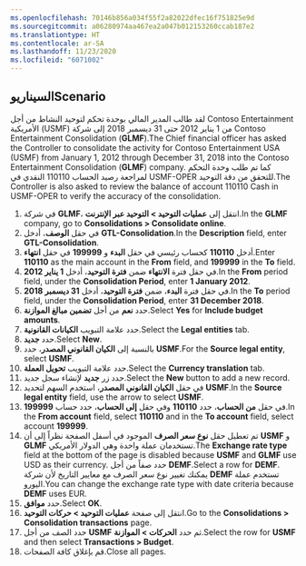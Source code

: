 ```yaml
---
ms.openlocfilehash: 70146b856a034f55f2a82022dfec16f751825e9d
ms.sourcegitcommit: a06280974aa467ea2a047b012153260ccab187e2
ms.translationtype: HT
ms.contentlocale: ar-SA
ms.lasthandoff: 11/23/2020
ms.locfileid: "6071002"
---
```

## <a name="scenario"></a><span data-ttu-id="6bd47-101">السيناريو</span><span class="sxs-lookup"><span data-stu-id="6bd47-101">Scenario</span></span>

<span data-ttu-id="6bd47-102">لقد طالب المدير المالي بوحدة تحكم لتوحيد النشاط من أجل Contoso Entertainment الأمريكية (USMF) من 1 يناير 2012 حتى 31 ديسمبر 2018 إلى شركة Contoso Entertainment Consolidation (**GLMF‎**).</span><span class="sxs-lookup"><span data-stu-id="6bd47-102">The Chief financial officer has asked the Controller to consolidate the activity for Contoso Entertainment USA (USMF) from January 1, 2012 through December 31, 2018 into the Contoso Entertainment Consolidation (**GLMF**) company.</span></span> <span data-ttu-id="6bd47-103">كما تم طلب وحدة التحكم لمراجعة رصيد الحساب 110110 النقدي في USMF-OPER للتحقق من دقة التوحيد.</span><span class="sxs-lookup"><span data-stu-id="6bd47-103">The Controller is also asked to review the balance of account 110110 Cash in USMF-OPER to verify the accuracy of the consolidation.</span></span>

1.  <span data-ttu-id="6bd47-104">في شركة **GLMF‎**، انتقل إلى **عمليات التوحيد > التوحيد عبر الإنترنت**.</span><span class="sxs-lookup"><span data-stu-id="6bd47-104">In the **GLMF** company, go to **Consolidations > Consolidate online**.</span></span>
2.  <span data-ttu-id="6bd47-105">في حقل **الوصف**، أدخل **GTL-Consolidation**.</span><span class="sxs-lookup"><span data-stu-id="6bd47-105">In the **Description** field, enter **GTL-Consolidation**.</span></span>
3.  <span data-ttu-id="6bd47-106">أدخل **110110** كحساب رئيسي في حقل **البدء** و **199999** في حقل **انتهاء**.</span><span class="sxs-lookup"><span data-stu-id="6bd47-106">Enter **110110** as the main account in the **From** field, and **199999** in the **To** field.</span></span>
4.  <span data-ttu-id="6bd47-107">في حقل فترة **الانتهاء** ضمن **فترة التوحيد**، أدخل **1 يناير 2012**.</span><span class="sxs-lookup"><span data-stu-id="6bd47-107">In the **From** period field, under the **Consolidation Period**,  enter **1 January 2012**.</span></span>
5.  <span data-ttu-id="6bd47-108">في حقل فترة **البدء**، ضمن **فترة التوحيد**، أدخل **31 ديسمبر 2018**.</span><span class="sxs-lookup"><span data-stu-id="6bd47-108">In the **To** period field, under the **Consolidation Period**, enter **31 December 2018**.</span></span>
6.  <span data-ttu-id="6bd47-109">حدد **نعم** من أجل **تضمين مبالغ الموازنة**.</span><span class="sxs-lookup"><span data-stu-id="6bd47-109">Select **Yes** for **Include budget amounts**.</span></span>
7.  <span data-ttu-id="6bd47-110">حدد علامة التبويب **الكيانات القانونية**.</span><span class="sxs-lookup"><span data-stu-id="6bd47-110">Select the **Legal entities** tab.</span></span>
8.  <span data-ttu-id="6bd47-111">حدد **جديد**.</span><span class="sxs-lookup"><span data-stu-id="6bd47-111">Select **New**.</span></span>
9.  <span data-ttu-id="6bd47-112">بالنسبة إلى **الكيان القانوني المصدر**، حدد **USMF‎**.</span><span class="sxs-lookup"><span data-stu-id="6bd47-112">For the **Source legal entity**, select **USMF**.</span></span>
10. <span data-ttu-id="6bd47-113">حدد علامة التبويب **تحويل العملة**.</span><span class="sxs-lookup"><span data-stu-id="6bd47-113">Select the **Currency translation** tab.</span></span>
11.  <span data-ttu-id="6bd47-114">حدد زر **جديد** لإنشاء سجل جديد.</span><span class="sxs-lookup"><span data-stu-id="6bd47-114">Select the **New** button to add a new record.</span></span>
12.  <span data-ttu-id="6bd47-115">في حقل **الكيان القانوني المصدر**، استخدم السهم لتحديد **USMF‎**.</span><span class="sxs-lookup"><span data-stu-id="6bd47-115">In the **Source legal entity** field, use the arrow to select **USMF**.</span></span>
13.  <span data-ttu-id="6bd47-116">في حقل **من الحساب**، حدد **110110** وفي حقل **إلى الحساب**، حدد حساب **199999**.</span><span class="sxs-lookup"><span data-stu-id="6bd47-116">In the **From account** field, select **110110** and in the **To account** field, select account **199999**.</span></span>
14. <span data-ttu-id="6bd47-117">تم تعطيل حقل **نوع سعر الصرف** الموجود في أسفل الصفحة نظراً إلى أن **USMF‎** و **GLMF‎** تستخدمان عملة واحدة وهي الدولار الأمريكي.</span><span class="sxs-lookup"><span data-stu-id="6bd47-117">The **Exchange rate type** field at the bottom of the page is disabled because **USMF** and **GLMF** use USD as their currency.</span></span> <span data-ttu-id="6bd47-118">حدد صفاً من أجل **DEMF‎**.</span><span class="sxs-lookup"><span data-stu-id="6bd47-118">Select a row for **DEMF**.</span></span> <span data-ttu-id="6bd47-119">يمكنك تغيير نوع سعر الصرف مع معايير التاريخ لأن شركة **DEMF‎** تستخدم عملة اليورو.</span><span class="sxs-lookup"><span data-stu-id="6bd47-119">You can change the exchange rate type with date criteria because **DEMF** uses EUR.</span></span>
15. <span data-ttu-id="6bd47-120">حدد **موافق**.</span><span class="sxs-lookup"><span data-stu-id="6bd47-120">Select **OK**.</span></span>
16. <span data-ttu-id="6bd47-121">انتقل إلى صفحة **عمليات التوحيد > حركات التوحيد**.</span><span class="sxs-lookup"><span data-stu-id="6bd47-121">Go to the **Consolidations > Consolidation transactions** page.</span></span>
17. <span data-ttu-id="6bd47-122">حدد الصف من أجل **USMF‎** ثم حدد **الحركات > الموازنة**.</span><span class="sxs-lookup"><span data-stu-id="6bd47-122">Select the row for **USMF** and then select **Transactions > Budget**.</span></span>
18. <span data-ttu-id="6bd47-123">قم بإغلاق كافة الصفحات.</span><span class="sxs-lookup"><span data-stu-id="6bd47-123">Close all pages.</span></span>
